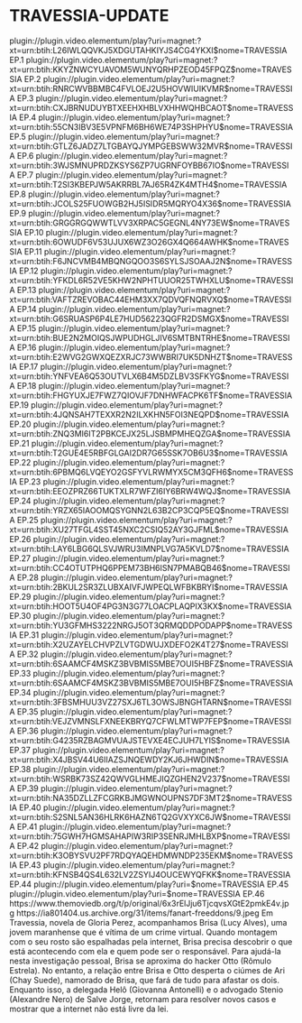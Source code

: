 # TRAVESSIA-UPDATE

<item>
<title>[COLOR silver][B] TRAVESSIA 1º TEMPORADA [/COLOR][/B][COLOR yellow]  FULL HD  [B][/COLOR][/B]</title>
<link>plugin://plugin.video.elementum/play?uri=magnet:?xt=urn:btih:L26IWLQQVKJ5XDGUTAHKIYJS4CG4YKXI$nome=TRAVESSIA EP.1</link>
<link>plugin://plugin.video.elementum/play?uri=magnet:?xt=urn:btih:KKYZNWCYUAVOM5WUNYQRHPZEOD45FPQZ$nome=TRAVESSIA EP.2</link>
<link>plugin://plugin.video.elementum/play?uri=magnet:?xt=urn:btih:RNRCWVBBMBC4FVLOEJ2U5HOVWIUIKVMR$nome=TRAVESSIA EP.3</link>
<link>plugin://plugin.video.elementum/play?uri=magnet:?xt=urn:btih:CXJBRNUDUYBTXEEHXHBLVXHHWQHBCAOT$nome=TRAVESSIA EP.4</link>
<link>plugin://plugin.video.elementum/play?uri=magnet:?xt=urn:btih:55CN3IBV3E5VPNFM6BH6WE74P3SHPHYU$nome=TRAVESSIA EP.5</link>
<link>plugin://plugin.video.elementum/play?uri=magnet:?xt=urn:btih:GTLZ6JADZ7LTGBAYQJYMPGEBSWW32MVR$nome=TRAVESSIA EP.6</link>
<link>plugin://plugin.video.elementum/play?uri=magnet:?xt=urn:btih:3WJSMNUPRDZKSYS6ZP7UGRNFOYBB67IO$nome=TRAVESSIA EP.7</link>
<link>plugin://plugin.video.elementum/play?uri=magnet:?xt=urn:btih:T2SI3KBEPJW5AKRRBL7AJ65R4ZK4MTH4$nome=TRAVESSIA EP.8</link>
<link>plugin://plugin.video.elementum/play?uri=magnet:?xt=urn:btih:JCOLS25FUOWGB2HJ5ISIDR5MQRYO4X36$nome=TRAVESSIA EP.9</link>
<link>plugin://plugin.video.elementum/play?uri=magnet:?xt=urn:btih:GRGGRGQWWTLVV3XRPAC5GEGNL4NY73EW$nome=TRAVESSIA EP.10</link>
<link>plugin://plugin.video.elementum/play?uri=magnet:?xt=urn:btih:6OWUDF6V53UJUX6WZ3O26GX4Q664AWHK$nome=TRAVESSIA EP.11</link>
<link>plugin://plugin.video.elementum/play?uri=magnet:?xt=urn:btih:F6JNCVMB4MBQNGQOO3S6SYLSJSOAAJ2N$nome=TRAVESSIA EP.12</link>
<link>plugin://plugin.video.elementum/play?uri=magnet:?xt=urn:btih:YFKDL6R52VE5KHW2NPHTUUOR25TWHXLU$nome=TRAVESSIA EP.13</link>
<link>plugin://plugin.video.elementum/play?uri=magnet:?xt=urn:btih:VAFTZREVOBAC44EHM3XX7QDVQFNQRVXQ$nome=TRAVESSIA EP.14</link>
<link>plugin://plugin.video.elementum/play?uri=magnet:?xt=urn:btih:G6SRUASP6P4LE7HUD56223QGFR2DSMGX$nome=TRAVESSIA EP.15</link>
<link>plugin://plugin.video.elementum/play?uri=magnet:?xt=urn:btih:BUE2N2MOIQSJWPUDHGLJIV6SMTBNTRHE$nome=TRAVESSIA EP.16</link>
<link>plugin://plugin.video.elementum/play?uri=magnet:?xt=urn:btih:E2WVG2GWXQEZXRJC73WWBRI7UK5DNHZT$nome=TRAVESSIA EP.17</link>
<link>plugin://plugin.video.elementum/play?uri=magnet:?xt=urn:btih:YNFVEA6Q53OUTVLX6B4M5DZLBV3SFKYG$nome=TRAVESSIA EP.18</link>
<link>plugin://plugin.video.elementum/play?uri=magnet:?xt=urn:btih:FHGYUXJE7FWZ7QIOVJF7DNHWFACPK6TF$nome=TRAVESSIA EP.19</link>
<link>plugin://plugin.video.elementum/play?uri=magnet:?xt=urn:btih:4JQNSAH7TEXXR2N2ILXKHN5FOI3NEQPD$nome=TRAVESSIA EP.20</link>
<link>plugin://plugin.video.elementum/play?uri=magnet:?xt=urn:btih:ZNQ3MI6IT2PBKCEJX25LJSBMPMHEQZGA$nome=TRAVESSIA EP.21</link>
<link>plugin://plugin.video.elementum/play?uri=magnet:?xt=urn:btih:T2GUE4E5RBFGLGAI2DR7G65SSK7OB6U3$nome=TRAVESSIA EP.22</link>
<link>plugin://plugin.video.elementum/play?uri=magnet:?xt=urn:btih:6PBMQ6LVQEYO2GSFYVLRWMYX5CM3QFH6$nome=TRAVESSIA EP.23</link>
<link>plugin://plugin.video.elementum/play?uri=magnet:?xt=urn:btih:EEOZPRZ66TUKTXLR7WFZI6IY6BRW4WQJ$nome=TRAVESSIA EP.24</link>
<link>plugin://plugin.video.elementum/play?uri=magnet:?xt=urn:btih:YRZX65IAOOMQSYGNN2L63B2CP3CQP5EQ$nome=TRAVESSIA EP.25</link>
<link>plugin://plugin.video.elementum/play?uri=magnet:?xt=urn:btih:XU27TFGL4SST45NXC2CSIQ52AY3GJFML$nome=TRAVESSIA EP.26</link>
<link>plugin://plugin.video.elementum/play?uri=magnet:?xt=urn:btih:LAY6LBG6QLSVJWRU3IMNPLVG7A5KVLD7$nome=TRAVESSIA EP.27</link>
<link>plugin://plugin.video.elementum/play?uri=magnet:?xt=urn:btih:CC4OTUTPHQ6PPEM73BH6ISN7PMABQB46$nome=TRAVESSIA EP.28</link>
<link>plugin://plugin.video.elementum/play?uri=magnet:?xt=urn:btih:2BKUL2SR3ZLUBXAIVFJWPEQLWFBKBRYI$nome=TRAVESSIA EP.29</link>
<link>plugin://plugin.video.elementum/play?uri=magnet:?xt=urn:btih:HOOT5U4OF4PG3N3G77LOACPLAQPIX3KX$nome=TRAVESSIA EP.30</link>
<link>plugin://plugin.video.elementum/play?uri=magnet:?xt=urn:btih:YU3GFMHS3222NRGJ5OT3QRMQDDPODAPP$nome=TRAVESSIA EP.31</link>
<link>plugin://plugin.video.elementum/play?uri=magnet:?xt=urn:btih:X2UZAYELCHVPZLVTGDWUJXDEFO2K4T27$nome=TRAVESSIA EP.32</link>
<link>plugin://plugin.video.elementum/play?uri=magnet:?xt=urn:btih:6SAAMCF4MSKZ3BVBMIS5MBE7OUI5HBFZ$nome=TRAVESSIA EP.33</link>
<link>plugin://plugin.video.elementum/play?uri=magnet:?xt=urn:btih:6SAAMCF4MSKZ3BVBMIS5MBE7OUI5HBFZ$nome=TRAVESSIA EP.34</link>
<link>plugin://plugin.video.elementum/play?uri=magnet:?xt=urn:btih:3FBSMHUU3VZ27SXJ6TL3OWSJBNGHTARN$nome=TRAVESSIA EP.35</link>
<link>plugin://plugin.video.elementum/play?uri=magnet:?xt=urn:btih:VEJZVMNSLFXNEEKBRYQ7CFWLMTWP7FEP$nome=TRAVESSIA EP.36</link>
<link>plugin://plugin.video.elementum/play?uri=magnet:?xt=urn:btih:G4235RZBAGMVUAJSTEVXE4ECJUH7LYIS$nome=TRAVESSIA EP.37</link>
<link>plugin://plugin.video.elementum/play?uri=magnet:?xt=urn:btih:X4JBSV44U6IIAZSJNQEWDY2KJ6JHWDIN$nome=TRAVESSIA EP.38</link>
<link>plugin://plugin.video.elementum/play?uri=magnet:?xt=urn:btih:WSRBK73SZ42QWVGLHMEJIQZGHEN2V237$nome=TRAVESSIA EP.39</link>
<link>plugin://plugin.video.elementum/play?uri=magnet:?xt=urn:btih:NA35DZLLZFCGRKBJMGWNOUPNS7DF3MT2$nome=TRAVESSIA EP.40</link>
<link>plugin://plugin.video.elementum/play?uri=magnet:?xt=urn:btih:S2SNL5AN36HLRK6HAZN6TQ2GVXYXC6JW$nome=TRAVESSIA EP.41</link>
<link>plugin://plugin.video.elementum/play?uri=magnet:?xt=urn:btih:75GWH7HGMSAHAPIW3RIP3SENRJMHLBXP$nome=TRAVESSIA EP.42</link>
<link>plugin://plugin.video.elementum/play?uri=magnet:?xt=urn:btih:K3OBYSVU2PF7RDQYAQEHDMWNDP235EKM$nome=TRAVESSIA EP.43</link>
<link>plugin://plugin.video.elementum/play?uri=magnet:?xt=urn:btih:KFNSB4QS4L632LV2ZSYIJ4OUCEWYQFKK$nome=TRAVESSIA EP.44</link>
<link>plugin://plugin.video.elementum/play?uri=$nome=TRAVESSIA EP.45</link>
<link>plugin://plugin.video.elementum/play?uri=$nome=TRAVESSIA EP.46</link>
<thumbnail>https://www.themoviedb.org/t/p/original/6x3rElJju6TjcqvsXGtE2pmkE4v.jpg</thumbnail>
<fanart>https://ia801404.us.archive.org/31/items/fanart-freeddons/9.jpeg</fanart>
<info> Em Travessia, novela de Gloria Perez, acompanhamos Brisa (Lucy Alves), uma jovem maranhense que é vítima de um crime virtual. Quando montagem com o seu rosto são espalhadas pela internet, Brisa precisa descobrir o que está acontecendo com ela e quem pode ser o responsável. Para ajudá-la nesta investigação pessoal, Brisa se aproxima do hacker Otto (Rômulo Estrela). No entanto, a relação entre Brisa e Otto desperta o ciúmes de Ari (Chay Suede), namorado de Brisa, que fará de tudo para afastar os dois. Enquanto isso, a delegada Helô (Giovanna Antonelli) e o advogado Stenio (Alexandre Nero) de Salve Jorge, retornam para resolver novos casos e mostrar que a internet não está livre da lei.</info>
</item> 

